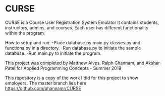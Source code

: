 # CURSE
CURSE is a Course User Registration System Emulator
It contains students, instructors, admins, and courses. Each user has different functionality within the program. 

How to setup and run:
-Place database.py main.py classes.py and functions.py in a directory.
-Run database.py to initiate the sample database.
-Run main.py to initiate the program.

This project was completed by Matthew Alves, Ralph Ghannam, and Akshar Patel for Applied Programming Concepts - Summer 2019

This repository is a copy of the work I did for this project to show employers.
The master branch lies here https://github.com/ghannamr/CURSE
